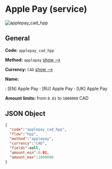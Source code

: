 
# Apple Pay (service) 
![applepay_cad_hpp](https://static.openfintech.io/payment_methods/applepay_cad_hpp/logo.svg?w=400&c=v0.59.26#w200)  

## General 
 
**Code:** `applepay_cad_hpp` 
 
**Method:** `applepay` 
 [show -->](/payment-methods/applepay/) 
 
**Currency:** `CAD` [show -->](/currencies/CAD/) 
 
**Name:** 
 
:	[EN] Apple Pay 
:	[RU] Apple Pay 
:	[UK] Apple Pay 
 
**Amount limits:** from `0.01` to `1000000` CAD 

## JSON Object 

```json
{
  "code":"applepay_cad_hpp",
  "flow":"hpp",
  "method":"applepay",
  "currency":"CAD",
  "fields":null,
  "amount_min":0.01,
  "amount_max":1000000
}
```  
